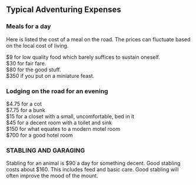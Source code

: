 ## Typical Adventuring Expenses

### Meals for a day
Here is listed the cost of a meal on the road. The prices can fluctuate based on the local cost of living.

$9 for low quality food which barely suffices to sustain oneself.  
$30 for fair fare.  
$80 for the good stuff.  
$350 if you put on a miniature feast.  

### Lodging on the road for an evening  
$4.75 for a cot  
$7.75 for a bunk  
$15 for a closet with a small, uncomfortable, bed in it  
$45 for a decent room with a toilet and sink  
$150 for what equates to a modern motel room  
$700 for a good hotel room

### STABLING AND GARAGING

Stabling for an animal is $90 a day for something decent. Good stabling costs about $160. This includes feed and basic care. Good stabling will often improve the mood of the mount.
